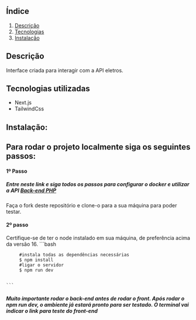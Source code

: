 <h2>Índice</h2>

1. [ Descrição ](#sobre)
2. [ Tecnologias](#techs)
3. [ Instalação ](#install)


<a name="descricao"></a>
## Descrição

Interface criada para interagir com a API eletros. 

<a name="techs"></a>
## Tecnologias utilizadas
- Next.js
- TailwindCss

<a name="install"></a>
## Instalação: 
<h2>Para rodar o projeto localmente siga os seguintes passos: </h2>

 <h4>1º Passo</h4>
     
  <h5>Entre neste link e siga todos os passos para configurar o docker e utilizar a API <a name="api-php" href="https://github.com/joaobuga35/backend-eletro-php" target="_blank">Back-end PHP</a></h5>
  <p>Faça o fork deste repositório e clone-o para a sua máquina para poder testar.</p>

  <h4>2º passo</h4>
  Certifique-se de ter o node instalado em sua máquina, de preferência acima da versão 16.
  ```bash
           
         #instala todas as dependências necessárias
         $ npm install
         #ligar o servidor
         $ npm run dev
           
         
    ```
  <h5>Muito importante rodar o back-end antes de rodar o front. Após rodar o npm run dev, o ambiente já estará pronto para ser testado. O terminal vai indicar o link para teste do front-end</h5>


